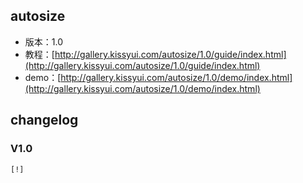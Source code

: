 ## autosize

* 版本：1.0
* 教程：[http://gallery.kissyui.com/autosize/1.0/guide/index.html](http://gallery.kissyui.com/autosize/1.0/guide/index.html)
* demo：[http://gallery.kissyui.com/autosize/1.0/demo/index.html](http://gallery.kissyui.com/autosize/1.0/demo/index.html)

## changelog

### V1.0

    [!]


